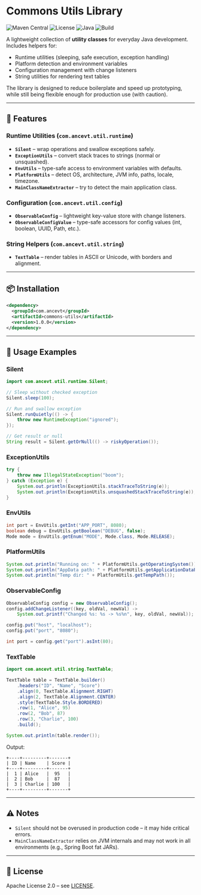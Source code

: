 # Commons Utils Library

![Maven Central](https://img.shields.io/maven-central/v/com.ancevt.util/commons)
![License](https://img.shields.io/badge/License-Apache%202.0-blue.svg)
![Java](https://img.shields.io/badge/Java-8%2B-brightgreen)
![Build](https://img.shields.io/badge/build-passing-success)

A lightweight collection of **utility classes** for everyday Java development. Includes helpers for:

* Runtime utilities (sleeping, safe execution, exception handling)
* Platform detection and environment variables
* Configuration management with change listeners
* String utilities for rendering text tables

The library is designed to reduce boilerplate and speed up prototyping, while still being flexible enough for production use (with caution).

---

## 🚀 Features

### Runtime Utilities (`com.ancevt.util.runtime`)

* **`Silent`** – wrap operations and swallow exceptions safely.
* **`ExceptionUtils`** – convert stack traces to strings (normal or unsquashed).
* **`EnvUtils`** – type-safe access to environment variables with defaults.
* **`PlatformUtils`** – detect OS, architecture, JVM info, paths, locale, timezone.
* **`MainClassNameExtractor`** – try to detect the main application class.

### Configuration (`com.ancevt.util.config`)

* **`ObservableConfig`** – lightweight key-value store with change listeners.
* **`ObservableConfigValue`** – type-safe accessors for config values (int, boolean, UUID, Path, etc.).

### String Helpers (`com.ancevt.util.string`)

* **`TextTable`** – render tables in ASCII or Unicode, with borders and alignment.

---

## 📦 Installation

```xml
<dependency>
  <groupId>com.ancevt</groupId>
  <artifactId>commons-utils</artifactId>
  <version>1.0.0</version>
</dependency>
```

---

## 🔧 Usage Examples

### Silent

```java
import com.ancevt.util.runtime.Silent;

// Sleep without checked exception
Silent.sleep(100);

// Run and swallow exception
Silent.runQuietly(() -> {
    throw new RuntimeException("ignored");
});

// Get result or null
String result = Silent.getOrNull(() -> riskyOperation());
```

### ExceptionUtils

```java
try {
    throw new IllegalStateException("boom");
} catch (Exception e) {
    System.out.println(ExceptionUtils.stackTraceToString(e));
    System.out.println(ExceptionUtils.unsquashedStackTraceToString(e));
}
```

### EnvUtils

```java
int port = EnvUtils.getInt("APP_PORT", 8080);
boolean debug = EnvUtils.getBoolean("DEBUG", false);
Mode mode = EnvUtils.getEnum("MODE", Mode.class, Mode.RELEASE);
```

### PlatformUtils

```java
System.out.println("Running on: " + PlatformUtils.getOperatingSystem());
System.out.println("AppData path: " + PlatformUtils.getApplicationDataPath());
System.out.println("Temp dir: " + PlatformUtils.getTempPath());
```

### ObservableConfig

```java
ObservableConfig config = new ObservableConfig();
config.addChangeListener((key, oldVal, newVal) ->
    System.out.printf("Changed %s: %s -> %s%n", key, oldVal, newVal));

config.put("host", "localhost");
config.put("port", "8080");

int port = config.get("port").asInt(80);
```

### TextTable

```java
import com.ancevt.util.string.TextTable;

TextTable table = TextTable.builder()
    .headers("ID", "Name", "Score")
    .align(0, TextTable.Alignment.RIGHT)
    .align(2, TextTable.Alignment.CENTER)
    .style(TextTable.Style.BORDERED)
    .row(1, "Alice", 95)
    .row(2, "Bob", 87)
    .row(3, "Charlie", 100)
    .build();

System.out.println(table.render());
```

Output:

```
+----+---------+-------+
| ID | Name    | Score |
+----+---------+-------+
|  1 | Alice   |  95   |
|  2 | Bob     |  87   |
|  3 | Charlie | 100   |
+----+---------+-------+
```

---

## ⚠️ Notes

* `Silent` should not be overused in production code – it may hide critical errors.
* `MainClassNameExtractor` relies on JVM internals and may not work in all environments (e.g., Spring Boot fat JARs).

---

## 📝 License

Apache License 2.0 – see [LICENSE](LICENSE).
